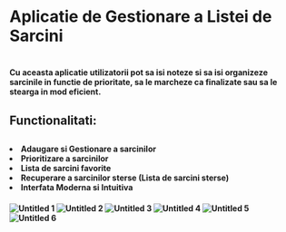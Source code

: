 <h1>Aplicatie de Gestionare a Listei de
Sarcini<h1/>

<h4>Cu aceasta aplicatie utilizatorii pot sa isi
noteze si sa isi organizeze sarcinile
in functie de prioritate, sa le marcheze ca
finalizate sau sa le stearga in mod
eficient.<h4/>

<h2>Functionalitati:<h2/>
<h4><li>Adaugare si Gestionare a sarcinilor
<li>Prioritizare a sarcinilor
<li>Lista de sarcini favorite
<li>Recuperare a sarcinilor sterse (Lista de sarcini sterse)
<li>Interfata Moderna si Intuitiva<h4/>

![Untitled 1](https://github.com/PetDama/FinalProjectFlutter/assets/94162879/16e25f9f-b91f-4a77-8c00-d1e12895c0a4)
![Untitled 2](https://github.com/PetDama/FinalProjectFlutter/assets/94162879/e3c867ea-b3f9-4ac3-a334-7eaa8650f214)
![Untitled 3](https://github.com/PetDama/FinalProjectFlutter/assets/94162879/50f4f90c-57df-4380-9088-54e77f5dfc06)
![Untitled 4](https://github.com/PetDama/FinalProjectFlutter/assets/94162879/98e49213-397f-4108-869a-884642622279)
![Untitled 5](https://github.com/PetDama/FinalProjectFlutter/assets/94162879/56f404d9-cde2-4fe4-baf3-570531fee4cf)
![Untitled 6](https://github.com/PetDama/FinalProjectFlutter/assets/94162879/30020980-92b6-4ebf-ac1c-4d8c9d3b0a53)
